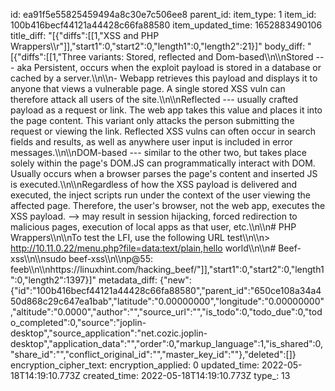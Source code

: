 id: ea91f5e55825459494a8c30e7c506ee8
parent_id: 
item_type: 1
item_id: 100b416becf44121a44428c66fa88580
item_updated_time: 1652883490106
title_diff: "[{\"diffs\":[[1,\"XSS and PHP Wrappers\\\r\"]],\"start1\":0,\"start2\":0,\"length1\":0,\"length2\":21}]"
body_diff: "[{\"diffs\":[[1,\"Three variants: Stored, reflected and Dom-based\\\n\\\nStored --- aka Persistent, occurs when the exploit payload is stored in a database or cached by a server.\\\n\\\n- Webapp retrieves this payload and displays it to anyone that views a vulnerable page. A single stored XSS vuln can therefore attack all users of the site.\\\n\\\nReflected --- usually crafted payload as a request or link. The web app takes this value and places it into the page content. This variant only attacks the person submitting the request or viewing the link. Reflected XSS vulns can often occur in search fields and results, as well as anywhere user input is included in error messages.\\\n\\\nDOM-based --- similar to the other two, but takes place solely within the page's DOM.JS can programmatically interact with DOM. Usually occurs when a browser parses the page's content and inserted JS is executed.\\\n\\\nRegardless of how the XSS payload is delivered and executed, the inject scripts run under the context of the user viewing the affected page. Therefore, the user's browser, not the web app, executes the XSS payload. --> may result in session hijacking, forced redirection to malicious pages, execution of local apps as that user, etc.\\\n\\\n# PHP Wrappers\\\n\\\nTo test the LFI, use the following URL test\\\n\\\n> http://10.11.0.22/menu.php?file=data:text/plain,hello world\\\n\\\n# Beef-xss\\\n\\\nsudo beef-xss\\\n\\\np@55: feeb\\\n\\\nhttps://linuxhint.com/hacking_beef/\"]],\"start1\":0,\"start2\":0,\"length1\":0,\"length2\":1397}]"
metadata_diff: {"new":{"id":"100b416becf44121a44428c66fa88580","parent_id":"650ce108a34a450d868c29c647ea1bab","latitude":"0.00000000","longitude":"0.00000000","altitude":"0.0000","author":"","source_url":"","is_todo":0,"todo_due":0,"todo_completed":0,"source":"joplin-desktop","source_application":"net.cozic.joplin-desktop","application_data":"","order":0,"markup_language":1,"is_shared":0,"share_id":"","conflict_original_id":"","master_key_id":""},"deleted":[]}
encryption_cipher_text: 
encryption_applied: 0
updated_time: 2022-05-18T14:19:10.773Z
created_time: 2022-05-18T14:19:10.773Z
type_: 13